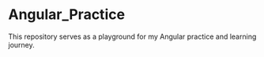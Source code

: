 # Angular_Practice
This repository serves as a playground for my Angular practice and learning journey.
